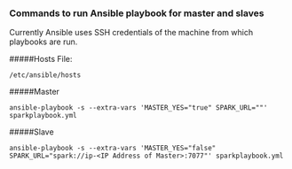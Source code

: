 ### Commands to run Ansible playbook for master and slaves

Currently Ansible uses SSH credentials of the machine from which playbooks are run.

#####Hosts File:
```
/etc/ansible/hosts
```

#####Master
```
ansible-playbook -s --extra-vars 'MASTER_YES="true" SPARK_URL=""' sparkplaybook.yml
```

#####Slave
```
ansible-playbook -s --extra-vars 'MASTER_YES="false" SPARK_URL="spark://ip-<IP Address of Master>:7077"' sparkplaybook.yml
```
